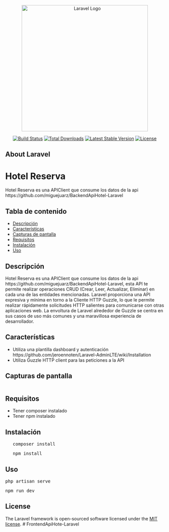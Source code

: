 <p align="center"><a href="https://laravel.com" target="_blank"><img src="https://raw.githubusercontent.com/laravel/art/master/logo-lockup/5%20SVG/2%20CMYK/1%20Full%20Color/laravel-logolockup-cmyk-red.svg" width="400" alt="Laravel Logo"></a></p>

<p align="center">
<a href="https://github.com/laravel/framework/actions"><img src="https://github.com/laravel/framework/workflows/tests/badge.svg" alt="Build Status"></a>
<a href="https://packagist.org/packages/laravel/framework"><img src="https://img.shields.io/packagist/dt/laravel/framework" alt="Total Downloads"></a>
<a href="https://packagist.org/packages/laravel/framework"><img src="https://img.shields.io/packagist/v/laravel/framework" alt="Latest Stable Version"></a>
<a href="https://packagist.org/packages/laravel/framework"><img src="https://img.shields.io/packagist/l/laravel/framework" alt="License"></a>
</p>

## About Laravel

<h1>Hotel Reserva</h1>

<p>Hotel Reserva es una APIClient que consume los datos de la api https://github.com/miguejuarz/BackendApiHotel-Laravel</p>

<h2>Tabla de contenido</h2>
<ul>
  <li><a href="#descripción">Descripción</a></li>
  <li><a href="#características">Características</a></li>
  <li><a href="#capturas-de-pantalla">Capturas de pantalla</a></li>
  <li><a href="#requisitos">Requisitos</a></li>
  <li><a href="#instalación">Instalación</a></li>
  <li><a href="#uso">Uso</a></li>
</ul>

<h2>Descripción</h2>
<p>Hotel Reserva es una APIClient que consume los datos de la api https://github.com/miguejuarz/BackendApiHotel-Laravel, esta API te permite realizar operaciones CRUD (Crear, Leer, Actualizar, Eliminar) en cada una de las entidades mencionadas. Laravel proporciona una API expresiva y mínima en torno a la Cliente HTTP Guzzle, lo que le permite realizar rápidamente solicitudes HTTP salientes para comunicarse con otras aplicaciones web. La envoltura de Laravel alrededor de Guzzle se centra en sus casos de uso más comunes y una maravillosa experiencia de desarrollador.</p>

<h2>Características</h2>
<ul>
  <li>Utiliza una plantilla dashboard y autenticación https://github.com/jeroennoten/Laravel-AdminLTE/wiki/Installation </li>
  <li>Utiliza  Guzzle HTTP client para las peticiones a la API</li>
</ul>

<h2>Capturas de pantalla</h2>
<img src"https://github.com/miguejuarz/FrontendApiHote-Laravel/tree/main/public/images/capturas/screenshot.png">

<h2>Requisitos</h2>
<ul>
  <li>Tener composer instalado </li>
  <li>Tener npm instalado</li>
</ul>

<h2>Instalación</h2>
<ol>
  <pre>composer install </pre>
  <pre>npm install</pre>
</ol>

<h2>Uso</h2>
<pre>php artisan serve</code></pre>
<pre>npm run dev</pre>


## License

The Laravel framework is open-sourced software licensed under the [MIT license](https://opensource.org/licenses/MIT).
#   F r o n t e n d A p i H o t e - L a r a v e l 
 
 
